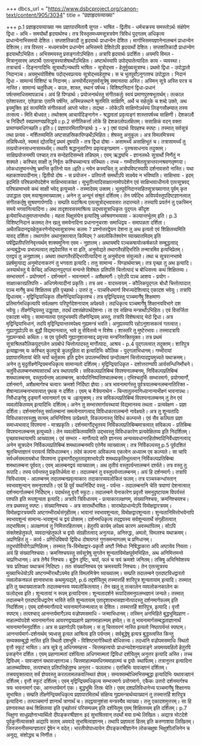 +++
dbcs_url = "https://www.dsbcproject.org/canon-text/content/905/3034"
title = "प्रज्ञाहृदयव्याख्या"

+++
p.1
प्रज्ञाहृदयव्याख्या
नमः प्रज्ञापारमितायै
सुगत - भाषित - द्वितीय - धर्मचक्रस्य समस्तोऽर्थः संक्षेपेण द्विधा - अभि - समयोर्थो हृदयार्थश्च। तत्र विस्तृतमध्यमसूत्रत्रयेण त्रिविधं पुद्गलम् अधिकृत्य प्राधान्येनाभिसमयो देशितः। सप्तशतिकादौ तु हृदयार्थः प्राधान्येन देशितः। मार्गाभिसमयज्ञानेनालम्बनं प्राधान्येन देशितम्। तत्र विस्तर - मध्यमत्रयेण प्रधान्येण अभिसमये देशितेऽपि हृदयार्थो देशितः। सप्तशतिकादौ प्राधान्येण हृदयार्थोऽभिहितः। अभिसमयस्तु प्रसङ्गतोऽभिहितः। अत्रापि हृदयार्थः प्रदर्शितः। अयमपि विमल - मित्रानुसारम् अष्टार्थैः एतत्सूत्रस्याशेषार्थोऽभिहितः। अष्टार्थस्यापि उपोद्घातेत्यादितः काय - व्यवस्था। तत्राचार्य - दिङ्नागादिभिः सूत्रार्थोऽन्यथापि भाषितः - सूत्रोद्भव - हेतुर्मुख्यसूत्रश्च। प्रथमो द्विधा - उपोद्धातो निदानञ्च। अयमुभयोर्विशेषः पदोद्भवप्रत्ययः सूत्रोद्भवहेतुश्च। स च भूतपूर्वोऽनुगतश्च उपोद्धातः। निदानं द्विधा - सामान्यं विशिष्टं च निदानम्। अनयोर्भेदस्तुसर्वसूत्रेषु समानतया अस्ति। अस्मिन् सूत्रे अस्ति परत्र च नास्ति। सामान्यं चतुर्विधम् - कालः, शास्त, स्थानं पर्षच्च। विशिष्टनिदानं द्विधा-प्रधानं पर्षत्समाधिसमापन्नञ्च। अयं हि पिण्डार्थः। प्रयोजनार्थस्तु संगीतकर्तुः स्वयं प्रमाणपुरुषभूतार्थम्। तत्काल एतेशास्तार, एतेछात्राः एतानि पर्षन्ति, अस्मिन्नस्थाने श्रुतमिति साक्षिणि, अर्थे च सहेतुके च शब्दे उक्ते, अथ इयमुक्तिः इदं सत्यमिति संगीतकर्ता आप्तो भवेत।
तद्यथा - लोकेऽपि साक्षिणोऽर्थस्य लिङ्गसौक्ष्म्यात् तस्य तत्सत्य - मिति बोधवत्। तथोक्तम् आचार्यदिङ्नागेन -
श्रद्धावतां प्रवृत्यङ्गं शास्तापर्षच्च साक्षिणी।
देशकालौ च निर्दिष्टौ स्वप्रामाण्यप्रसिद्धये॥
p.2
संगीतिकर्त्ता लोके हि देशकालोपलक्षितम्।
ससाक्षिकं वदन् वक्ता प्रामाण्यमधिगच्छति॥ इति॥
( प्रज्ञापारमितापिण्डार्थः ३ - ४ )
एषां पदार्थः विग्रहश्च स्पष्टः। तस्मात् सर्वसूत्रं तथा प्रत्यव - मर्शितव्यमिति अष्टसाहस्रिकापिण्डर्थेऽभिहितः। शेषस्तु अनुकूलः। अत्र विमलमित्रस्य तन्निषिध्यते, स्वमतं द्योतयितुं प्रथमं दूषयति - तत्र द्विधा दोषाः - असामर्थ्यं असाक्षिभूतं च। तत्रासामर्थ्यं तु तत्प्रयोजनसाधनासामर्थ्यम्। तथापि श्रद्धानुसारिणा प्रवृत्यङ्गप्रमाण - पुरुषसाधनाय तदुक्तम्। साक्षिप्रयोजनमपि पश्चात् तत्र सन्देहादिसम्भवे तन्निष्ठम्। एवम् ऋद्ध्यभि - ज्ञानलब्धैः सूत्रार्थो निर्णेतुं न शक्यते। कश्चित् साक्षी तु निर्वृतः कश्चिच्चान्यत्र संस्थितः। तच्च -
गम्भीरामितसूत्रान्तरत्नश्रवणतृष्णया।
लोकधातुष्वनन्तेषु भ्रमन्ति कृतिनो यतः॥इति॥
नयेन कस्यचित् तु अत्रोपविष्टस्यापि दर्शनावसरो नास्ति। यथा महाकाश्यपादीनाम्। द्वितीयो दोषः - स प्रयोजन - प्रतिपत्तौ समर्थोऽपि साक्ष्येव न भविष्यति। साक्षिभावः - इदम् इदमिति परिषन्नामोपदेशेन साक्षिभावाकांक्षा। सुभूतीत्यादिसाक्षात्नामोपदेशेन एवं साक्षिभावाधीनत्वे एतत्सूत्रवद् परिषन्नामाभावे कथं साक्षी भवेद् इत्युच्यते - तस्मादेवम् उक्तम्। भूतपूर्वनिदानसहितसूत्राख्यानात् पूर्वम् कृत उपाद्धातः एवम् मयाश्रुतमाख्यातम्। अनेन तु अन्यूनं संश्रुतं दर्शितम्। तेन पर्षद्भिः अविपर्यस्तूपदिष्टज्ञानत्वात् संगीतकर्तृषु सुश्रवणार्पणादिः। सम्प्रति यदाश्रित्य एतत्सूत्रोद्भवावसरः तदारम्यते। तस्यापि प्रवर्तनं तु एकस्मिन् समये भगवानित्यादिना। अथ तादृशावसरमाश्रित्य उद्भवसूत्राधिकृतः पुद्गलः कीदृश इत्येवाभिधातुमाप्तान्तर्भावः। महता भिक्षुसंघेन इत्यादिषु धर्मश्रवणभव्यसा - कल्यान्तर्भूतम् इति।
p.3
विशिष्टनिदानं कतमत् तेन खलु समयेनादिना प्रधानानुचरशः समाधिद्वय - समापन्नता दर्शिता। अथैतन्निदानद्वयहेतुकरणेनोद्भवसूत्रारम्भः कतमः ? प्रश्नोत्तरद्वेयन देशना तु अथ इत्यतो एवं शिक्षितव्यमिति यावद् दर्शिता। तथागतेन अथानुक्तत्वात् किमिदम् ? अवलोकितेश्वरेण व्याख्यातमिदम् इति पर्षद्विप्रतीपत्तिनिवृत्त्यर्थम् शाक्यमुनिना एवम - नुज्ञातम्। अथायमपि पञ्चकषायोत्कर्षकाले सम्बुद्धत्वाद् अन्यबुद्धेभ्यः प्रभाल्पत्वात् तद्वदेवास्ति न वा इति, अनुमोद्यते तथागतैरर्हद्भिरिति तन्मात्रमिव इत्यभिप्रेतम्। एतद्वयं तु अनुज्ञातम्। अथवा तथागतैरर्हद्भिरपीत्यादिना तु अनुमोदना संयुज्यते। तथा च सूत्ररत्नभाष्ये प्रहर्षमुत्पाद्य अनुमोदनाकरणं तु भगवता इत्यादि।
तत्तु सामान्य - पिण्डार्थमात्रम्। तत्र पृच्छा तु अथ इत्यादि। अस्यार्थस्तु ये केचिद् अधिष्ठानपुद्गलं मन्यन्ते विशेषतः प्रतिपत्तिं चित्तोत्पादं च बोधिसत्त्वः कथं शिक्षितव्यः। सम्भारमार्ग - प्रयोगमार्ग - दर्शनमार्ग - भावनामार्ग - अशैक्षमार्गैः। एतेऽपि पञ्च आशय - प्रयोग - साक्षात्कारप्रतिपत्ति - अधिगमेत्यादीनां प्रकृतिः। तत्र अव - वादस्त्वयम् - कौलिकपुद्गलः बोधौ चित्तोत्पादात् पञ्च मार्गेषु कथं शिक्षितव्य इति पृच्छार्थः। उत्तरं तु - पञ्चविधमार्गा विभज्यदेशित्वाद् एकादश भवेयुः। तत्रापि द्विधात्वम् - मृद्विन्द्रियाधिकृतः तीक्ष्णेन्द्रियाधिकृतश्च। तत्र मृद्विन्द्रियस्तु पञ्चमार्गेषु शिक्षमाणः प्रतिमार्गमधिकृत्यापि सर्वलक्षणः परिपूर्णदेशनायाम् अपेक्ष्यते। तदधिकृत्य पञ्चमार्गेषु शिक्षानयविभागे दश भवेयुः। तीक्ष्णेन्द्रियस्तु उद्धृतज्ञः, तदर्थं दशसंक्षेपार्थदेशनाः। ता एव संक्षिप्य मन्त्रार्थोऽभिहितः। एवं विसर्जिता एकादश भवेयुः। सामान्यतया एतदुभयमपि तीक्ष्णेन्द्रियम् अस्तु, तत्रापि विशेषत्वाद् भेदो द्विधा। अत्र मृद्विन्द्रियाभिधानं, तदपि मृद्विन्द्रियान्तरमपेक्ष्य गुह्यमन्त्रं भवति।
अगुह्यस्यापि रहोऽनुशासकत्वं गतत्वात्। गुह्यागुह्योऽपि सः बुद्धौ विद्यमानत्वात्, भावे तु सेवितव्ये न विशेषः। शास्तरि तु मुष्टेरभावः। तस्मादत्रापि गुह्यमन्त्रार्थः कथितः। स एव पूर्वमपि गुह्यानुशासनवद् प्रवृत्त्या मन्त्रनिरुक्तियुक्तः। तत्र प्रथमं सूत्राश्रितकौलिकपुद्गलेन अग्रबोधे चित्तोत्पादस्तु मार्गोत्पादः, आश्रय -
p.4
पुद्गलत्वात् तदुक्तम्। शारिपुत्र इत्याह्वानम् यः कश्चित् कुलपुत्रो कुलदुहिता वा इत्यादिभिः कौलिक - पुद्गलाभिधानम्। गम्भीरायां प्रज्ञापारमितायां चेति चर्यां चर्तुकामः इति द्वयेन उपालम्भविषयं छन्दोलक्षणं चित्तोत्पादद्वयमुच्यते यथाक्रमम्। अनेन तु मृदुतीक्ष्णेन्द्रियमनधिकृत्य सामान्यतो दर्शितम्। मृद्विन्द्रियाधिकृत - दशोत्तराण्यपि आर्यसन्धिनिर्मोचने। चतुर्विधालम्बनभाष्यसारार्थं अत्र स्थापयामि। सविकल्पप्रतिबिम्बं विपश्यनालम्बनम्, निर्विकल्पप्रतिबिम्बं शमथालम्बनम्, वस्तुपर्यन्तम् आलम्बनम्, कार्यपरिनिष्पत्तिश्चालम्बनम्। एभिश्चतुर्भिः सम्भारमार्गः, प्रयोगमार्गो, दर्शनमार्गः, अशैक्षमार्गश्च चत्वारः क्रमशो निर्दिष्टा ज्ञेयाः। अत्र भावनामार्गस्तु पूर्वत्रयालम्बनलम्बनातिरिक्त - शेषान्यालम्बनाभावत्वात् पृथक् न दर्शितः। एवम् च मैत्रेयनाथेन -
चिन्तातुलनानिध्यानान्यभीक्ष्णं भावनापथः।
निर्वेधाङ्गेषु दृङ्मार्गे भावनामार्ग एव च ॥इत्युक्तम्।
तत्र सविकल्पप्रतिबिम्बं विपश्यनालम्बनम् तु तेन एवं व्यवलोकितव्यम् इत्यादिभिः दर्शितम्। अनेन तु सम्भारमार्गावस्थायां विद्यमानस्य तथता - प्रत्यवेक्षण - प्रज्ञा दर्शिता। दर्शनमार्गस्तु सर्वालम्बानां समत्वेनावगत्वाद् विविधाकारालम्बनो नावेक्ष्यते। अत्र तु शून्यतादिः विविधाकारवस्तुषु सत्यम् अभिनिविश्य उत्प्रेक्ष्यते, विकल्पनास्तु विविधं कल्प्यन्ते। एवं सैव कल्पिता प्रज्ञा समाध्यभावाद् विपश्यना - मात्रप्रकृतिः।
दर्शनमार्गोद्भूतस्य निर्विकल्पप्रतिबिम्बमात्रत्वात् सविकल्प - प्रतिबिम्बः विपश्यनालम्बनम् इत्युच्यते। तेन व्यवलोकितव्यमिति उद्भवस्तु विविधाकारेण प्रत्यवेक्षितव्य इति निदर्शितम्। पृच्छावस्थायामपि आख्यातम्। एवं सम्भार - मार्गोत्पादे सति ज्ञानस्य अन्यव्यवधानरहितोष्मादिनिर्वेधज्ञानत्वाद् अनेन सूत्रपदेन निर्विकल्पप्रतिबिम्बं शमथालम्बनमपि एतेनैव व्याख्यातम्। तत्र निर्विकल्पस्तु
p.5
पूर्वदशितं श्रुतचिन्ताज्ञानं परावर्त्य विविधालम्बन्। तदेवं कल्पना अविकल्प्य एकत्वेन अध्यात्म एव कल्प्यते। सा चापि सर्वधर्मसमतावबोधा विपश्यना दृङ्मार्गोद्भूततादृशाभावेऽपि शमथप्रकृतिभूतत्वान् निर्विकल्पप्रतिबिम्बा शमथालम्बना पूर्ववत्। एवम् आलम्बनद्वयं व्याख्यातम्।
अथ तृतीयं वस्तुपर्यन्तालम्बनं दर्श्यते। तत्र वस्तु तु रूपादि। तस्य पर्यन्तस्तु प्रकृतिर्धर्मता वा। तदालम्बनं तु वस्तुपर्यन्तालम्बनम्। अयं हि दर्शनमार्गः। तत्रापि त्रिविधात्वम् - आलम्बनम् तदालम्बनप्रवृत्याकारः तदाकारव्यवलोकितं फलम्। तत्र पञ्चस्कन्धांस्तान् स्वभावशून्यान् समनुपश्यति। एवं हि पूर्वं यथानिर्दिष्टं वस्तु - पर्यन्त - तदालम्बनानि चेति त्रयाणां देशनात्वात् दर्शनमार्गालम्बनं निर्दिष्टम्। पदार्थस्तु वृत्तौ स्फुटः। तदालम्बने येनाकारेण प्रवृत्तौ समनुदृष्टायाम विपर्यस्तं पश्यति इति रूपशून्यता इत्यादि। अत्रापि त्रिविधात्वम् - प्रत्याकारलक्षणम्, संख्यानिश्चयः, क्रमनिश्चयश्च। तत्र प्रथमस्तु स्पष्टः। संख्यानिश्चयः - अत्र सारार्थोभाषितः। सारार्थप्राधान्येऽपि विमोक्षद्वारत्रयम्। विमोक्षद्वारत्रयमपि अष्टगम्भीरार्थसंगृहीतम्। भावानां स्वभावशून्यता, विमोक्षद्वारशून्यता। शुन्यतानिमित्तोभयेनापि स्वभावशून्यं सामान्य-भावशून्यं च द्वयं प्रोक्तम्। दर्शनमधिकृत्य तद्द्वयस्य सर्वशून्यतार्थे संगृहीतत्वात् तद्भाषितम्। अलक्षणत्वं तु निमित्तरहितत्त्वम्। हेतुरपि कार्यम् अपेक्ष्य कारण अवस्थापितम्। सोऽपि संक्लेशहेतुफले, व्यवदानहेतुफले च द्वयोः संग्रहीतत्वाद् अनुत्पन्नः, अनिरुद्धः, अमलो, विमलश्च यथाक्रमम्। अप्रणिहितं तु - कार्य - प्रणिधिविषयो द्विविधः दोषापगतं गुणसमन्वागतम् च प्रणिधानम्। तदुभयोर्वियोगेऽप्रणिहितम्। तस्मात् त्रि-विमोक्षद्वार-प्रकृतौ अष्टौ निषेधाः निषिद्धाकारा अपि अष्टावेव नियताः। अयं हि संख्यानिश्चयाः। क्रमनिश्चयस्तु सर्वसूत्रेषु सुगतेन शून्यताविमोक्षपूर्वमभिहितः, अथ अनिमित्तमन्ते चाप्रणिधानम्। अत्र तेनैवं निश्चयः। बुद्धेन दृष्टिः, चर्या, फलं च त्रयं क्रमशो जनितम्। तत्त्रिषु अभिनिवेशस्य त्रयः प्रतिपक्षा यथाक्रमं निदिष्टाः। ततः संख्यानिश्चय एव क्रमस्यापि निश्चयः। तेन एतत्सूत्रस्य मुख्याभिधेयोऽपि अष्टगम्भीरार्थोऽयमेव इति विमलमित्रेण व्याख्यातम्। सम्प्रति तदालम्बने एतदष्टविधद्वारतो व्यवलोकनफलं ज्ञानावभासः कथमुत्पद्यते,
p.6
तद्दर्शयितुम् तस्मात्तर्हि शारिपुत्र शून्यतायाम् इत्यादि। तस्मात् इति तु यथाख्याताकारैः तदालम्बनस्य व्यवलोकितत्वात्। तेन खलु तु तत्कालेन व्यवलोकनकालेन कः फलोद्भव इति। शून्यतायां न रूपम् इत्यादिनाम। शून्यतादर्शने रूपादिसमनुपलम्भज्ञानं जन्यते। तस्मात् तदालम्बने एतदष्टविधद्वारेण भाविते सति शून्यतायाम् एतादृशावभासज्ञानोत्पादस्तु दर्शनमार्गफलम् इति निदर्शितम्। एवम् दर्शनमार्गोत्पादे भावनामार्गजन्मत्वात् स देशितः। तस्मात्तर्हि शारिपुत्र, इत्यादि। वृत्तौ स्पष्टम्। तत्पश्चाद् आनन्तर्यमार्गेऽस्य वज्रोपमसमाधि - जन्माभिधानम्। तस्मिन् अनभिहिते बुद्धभूमिप्रहाण - माहात्म्योपदेशे भावनामार्गस्य आवरणद्वयप्रहाणे प्रहाणमाहात्म्यम् इष्येत्। स तु भावनामार्गसम्बद्धताज्ञानार्थं भावनामार्गमनुदर्शितः। अत्र स प्रहाणोऽपि एकवेलम्। स तु चित्तावरणं नास्ति इत्यतो निष्ठापर्यन्तं स्पष्टम्। आनन्तर्यमार्ग-दर्शनार्थम् त्र्यध्वसु इत्यत आश्रित्य इति पर्यन्तम्। सर्वबुद्धेषु इत्यत्र बुद्धस्त्वस्ति किन्तु सम्यक्सम्बुद्धो नास्ति इति स्थितौ दशभूमि - विशिष्टमार्गस्थितो बोधिसत्त्वः। तदध्वनि वज्रोपमसमाधिः स्थितो वृत्तौ स्फुटं भाषितः। अत्र सूत्रे तु अधिगममहत्त्व - चित्तमहत्त्वयोः प्राधान्यदेशनाप्रसङ्गे अयमव्यवहितो हेतुरपि प्रसङ्गेन दर्शितः। एवम् प्रहाणात्मतां दर्शयित्वा अधिगमात्मतां द्विविधां दर्शयितुम् अनुत्तर इत्यादि अस्ति। तच्च द्विविधम् - यावज्ज्ञानं यथावज्ज्ञानञ्च। चित्तमाहात्म्यमधिगममाहात्म्यं च द्वयोः स्थापितम्। तत्रानुत्तर इत्यादिना आलम्ब्यविषयः, तत्पश्चात् प्रतिपत्तिहेतुश्च अनुत्तर - फललाभः। एतत्त्रिभिः यावज्ज्ञानं दर्शितम्। तत्त्रययुक्तत्वात् सर्वं ज्ञेयवस्तु करतलामलकवत्स्थितं ज्ञेयम्। सम्यक्सम्बोधिमभिसम्बुद्धा इत्यादिभिः यथावज्ज्ञानं दर्शितम्। वृत्तौ स्फुटं दर्शितम्। एवम् मृद्विन्द्रियमधिकृत्य सम्भारमार्गः प्रयोगमार्गः, एकैकः उत्तरो दर्शनमार्गश्च त्रयः भावनामार्ग एकः, आनन्तर्यमार्ग एकः। बुद्धभूमिः तिस्रः चेति। एवम् दशप्रतिविधानेभ्य पञ्चमार्गेषु शिक्षानयः सुभाषितः। सम्प्रति तीक्ष्णेन्द्रियमधिकृत्य प्रज्ञापारमितार्थं संक्षिप्य गुह्यमन्त्रार्थव्याख्यानं तु तस्मात्तर्हि शारिपुत्र इत्यादिना। तत्पञ्चमार्गा ज्ञानार्थं त्राणार्थं च। तद्द्वयानुशंसा मन्त्रस्यैव व्याख्या। तत्तु एकादशमुत्तरम्। सा हि प्रश्नावस्था कथं शिक्षितव्या इति पृच्छोत्तरं परिसम्पन्नम् इति दर्शयितुम् एवम् शिक्षितव्यम् इति दर्शितम्।
p.7
भिक्षुणा साधुप्रज्ञेनाभ्यार्थितो दीपङ्करश्रीज्ञानः
इदं सुभाषितवान् तदर्थो मया ग्रन्थे लिखितः।
अद्यात्र भोटदेशे पूर्वकुनीत्यासक्ते
अद्यापि सताम् अववादे सुभाषित्वाज्ञानम्।
तथापि प्रज्ञावतां हितम् इति करुणाशया लिखितम्।
जिनजननीसम्यग्ज्ञातारं द्वेषेन न वदेत्।
भारतीयोपाध्यायेन दीपङ्करश्रीज्ञानेन लोकचक्षुषा भिक्षुशीलजिनेन च अनूद्य, संशोद्ध्य च निर्णीतः।
